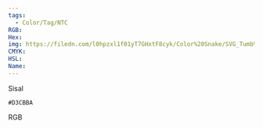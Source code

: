 ```yaml
---
tags:
  - Color/Tag/NTC
RGB:
Hex:
img: https://filedn.com/l0hpzxl1f01yT7GHxtF8cyk/Color%20Snake/SVG_Tumb%20Mass%20No%20Name/D3CBBA.svg
CMYK:
HSL:
Name:
---
```

Sisal
```palette
#D3CBBA
```
RGB

